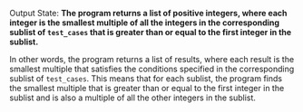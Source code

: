Output State: **The program returns a list of positive integers, where each integer is the smallest multiple of all the integers in the corresponding sublist of `test_cases` that is greater than or equal to the first integer in the sublist.**

In other words, the program returns a list of results, where each result is the smallest multiple that satisfies the conditions specified in the corresponding sublist of `test_cases`. This means that for each sublist, the program finds the smallest multiple that is greater than or equal to the first integer in the sublist and is also a multiple of all the other integers in the sublist.